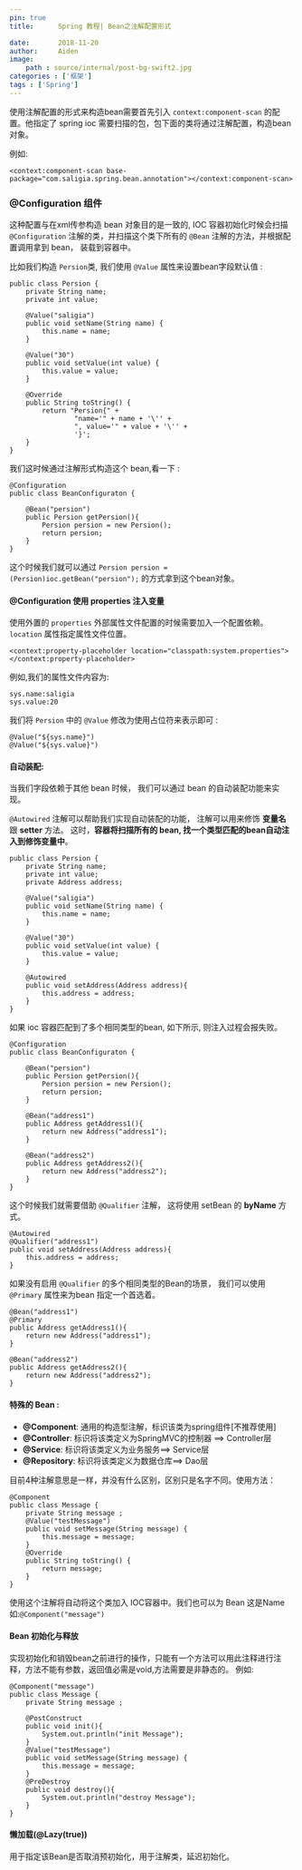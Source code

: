 ```yaml
---
pin: true
title:      Spring 教程| Bean之注解配置形式

date:       2018-11-20
author:     Aiden
image: 
    path : source/internal/post-bg-swift2.jpg
categories : ['框架']
tags : ['Spring']
---
```


使用注解配置的形式来构造bean需要首先引入 `context:component-scan` 的配置。他指定了 spring ioc 需要扫描的包，包下面的类将通过注解配置，构造bean对象。

例如:

```
<context:component-scan base-package="com.saligia.spring.bean.annotation"></context:component-scan>
```

### @Configuration 组件


这种配置与在xml传参构造 bean 对象目的是一致的, IOC 容器初始化时候会扫描 `@Configuration` 注解的类，并扫描这个类下所有的 `@Bean` 注解的方法，并根据配置调用拿到 bean， 装载到容器中。

比如我们构造 `Persion`类, 我们使用 `@Value` 属性来设置bean字段默认值 :

```
public class Persion {
    private String name;
    private int value;

    @Value("saligia")
    public void setName(String name) {
        this.name = name;
    }

    @Value("30")
    public void setValue(int value) {
        this.value = value;
    }

    @Override
    public String toString() {
        return "Persion{" +
                "name='" + name + '\'' +
                ", value='" + value + '\'' +
                '}';
    }
}
```

我们这时候通过注解形式构造这个 bean,看一下 :

```
@Configuration
public class BeanConfiguraton {

    @Bean("persion")
    public Persion getPersion(){
        Persion persion = new Persion();
        return persion;
    }
}
```

这个时候我们就可以通过 `Persion persion = (Persion)ioc.getBean("persion");` 的方式拿到这个bean对象。


#### @Configuration 使用 properties 注入变量

使用外置的 `properties` 外部属性文件配置的时候需要加入一个配置依赖。`location` 属性指定属性文件位置。

```
<context:property-placeholder location="classpath:system.properties"></context:property-placeholder>
```

例如,我们的属性文件内容为:

```
sys.name:saligia
sys.value:20
```

我们将 `Persion` 中的 `@Value` 修改为使用占位符来表示即可 :

```
@Value("${sys.name}")
@Value("${sys.value}")
```

#### 自动装配:

当我们字段依赖于其他 bean 时候， 我们可以通过 bean 的自动装配功能来实现。

`@Autowired` 注解可以帮助我们实现自动装配的功能， 注解可以用来修饰 **变量名** 跟 **setter** 方法。
这时，**容器将扫描所有的 bean, 找一个类型匹配的bean自动注入到修饰变量中**。

```
public class Persion {
    private String name;
    private int value;
    private Address address;

    @Value("saligia")
    public void setName(String name) {
        this.name = name;
    }

    @Value("30")
    public void setValue(int value) {
        this.value = value;
    }

    @Autowired
    public void setAddress(Address address){
        this.address = address;
    }
}
```

如果 ioc 容器匹配到了多个相同类型的bean, 如下所示, 则注入过程会报失败。

```
@Configuration
public class BeanConfiguraton {

    @Bean("persion")
    public Persion getPersion(){
        Persion persion = new Persion();
        return persion;
    }

    @Bean("address1")
    public Address getAddress1(){
        return new Address("address1");
    }

    @Bean("address2")
    public Address getAddress2(){
        return new Address("address2");
    }
}
```
这个时候我们就需要借助 `@Qualifier` 注解， 这将使用 setBean 的 **byName** 方式。

```
@Autowired
@Qualifier("address1")
public void setAddress(Address address){
    this.address = address;
}
```

如果没有启用 `@Qualifier` 的多个相同类型的Bean的场景， 我们可以使用 `@Primary` 属性来为bean 指定一个首选着。

```
@Bean("address1")
@Primary
public Address getAddress1(){
    return new Address("address1");
}

@Bean("address2")
public Address getAddress2(){
    return new Address("address2");
}
```
#### 特殊的 Bean :

- **@Component**: 通用的构造型注解，标识该类为spring组件[不推荐使用]
- **@Controller**: 标识将该类定义为SpringMVC的控制器 ==> Controller层
- **@Service**: 标识将该类定义为业务服务==> Service层
- **@Repository**: 标识将该类定义为数据仓库==> Dao层

目前4种注解意思是一样，并没有什么区别，区别只是名字不同。使用方法：

```
@Component
public class Message {
    private String message ;
    @Value("testMessage")
    public void setMessage(String message) {
        this.message = message;
    }
    @Override
    public String toString() {
        return message;
    }
}
```

使用这个注解将自动将这个类加入 IOC容器中。我们也可以为 Bean 这是Name 如:`@Component("message")`


#### Bean 初始化与释放

实现初始化和销毁bean之前进行的操作，只能有一个方法可以用此注释进行注释，方法不能有参数，返回值必需是void,方法需要是非静态的。
例如:

```
@Component("message")
public class Message {
    private String message ;

    @PostConstruct
    public void init(){
        System.out.println("init Message");
    }
    @Value("testMessage")
    public void setMessage(String message) {
        this.message = message;
    }
    @PreDestroy
    public void destroy(){
        System.out.println("destroy Message");
    }
}
```

#### 懒加载(@Lazy(true))

用于指定该Bean是否取消预初始化，用于注解类，延迟初始化。

